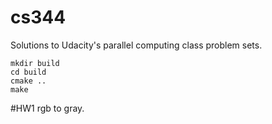 cs344
=====

Solutions to Udacity's parallel computing class problem sets.

```
mkdir build
cd build
cmake ..
make
```

#HW1
rgb to gray.
